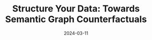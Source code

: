 ---
title: "Structure Your Data: Towards Semantic Graph Counterfactuals"

authors:
- Angeliki Dimitriou
- Maria Lymperaiou 
- Giorgos Filandrianos 
- Konstantinos Thomas 
- Giorgos Stamou 

date: "2024-03-11"

publication: "ICML 2024"

links:
    pdf: https://arxiv.org/pdf/2403.06514
---
